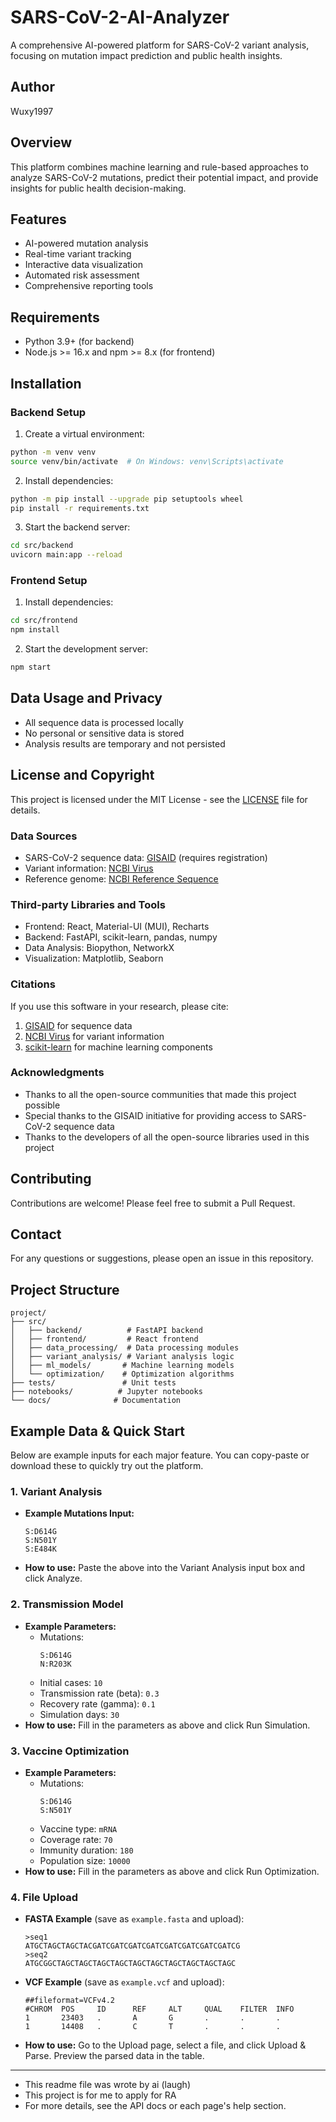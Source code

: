 # SARS-CoV-2-AI-Analyzer

A comprehensive AI-powered platform for SARS-CoV-2 variant analysis, focusing on mutation impact prediction and public health insights.

## Author
Wuxy1997

## Overview
This platform combines machine learning and rule-based approaches to analyze SARS-CoV-2 mutations, predict their potential impact, and provide insights for public health decision-making.

## Features
- AI-powered mutation analysis
- Real-time variant tracking
- Interactive data visualization
- Automated risk assessment
- Comprehensive reporting tools

## Requirements
- Python 3.9+ (for backend)
- Node.js >= 16.x and npm >= 8.x (for frontend)

## Installation

### Backend Setup
1. Create a virtual environment:
```bash
python -m venv venv
source venv/bin/activate  # On Windows: venv\Scripts\activate
```

2. Install dependencies:
```bash
python -m pip install --upgrade pip setuptools wheel
pip install -r requirements.txt
```

3. Start the backend server:
```bash
cd src/backend
uvicorn main:app --reload
```

### Frontend Setup
1. Install dependencies:
```bash
cd src/frontend
npm install
```

2. Start the development server:
```bash
npm start
```

## Data Usage and Privacy
- All sequence data is processed locally
- No personal or sensitive data is stored
- Analysis results are temporary and not persisted

## License and Copyright
This project is licensed under the MIT License - see the [LICENSE](LICENSE) file for details.

### Data Sources
- SARS-CoV-2 sequence data: [GISAID](https://www.gisaid.org/) (requires registration)
- Variant information: [NCBI Virus](https://www.ncbi.nlm.nih.gov/labs/virus/)
- Reference genome: [NCBI Reference Sequence](https://www.ncbi.nlm.nih.gov/refseq/)

### Third-party Libraries and Tools
- Frontend: React, Material-UI (MUI), Recharts
- Backend: FastAPI, scikit-learn, pandas, numpy
- Data Analysis: Biopython, NetworkX
- Visualization: Matplotlib, Seaborn

### Citations
If you use this software in your research, please cite:
1. [GISAID](https://www.gisaid.org/) for sequence data
2. [NCBI Virus](https://www.ncbi.nlm.nih.gov/labs/virus/) for variant information
3. [scikit-learn](https://scikit-learn.org/) for machine learning components

### Acknowledgments
- Thanks to all the open-source communities that made this project possible
- Special thanks to the GISAID initiative for providing access to SARS-CoV-2 sequence data
- Thanks to the developers of all the open-source libraries used in this project

## Contributing
Contributions are welcome! Please feel free to submit a Pull Request.

## Contact
For any questions or suggestions, please open an issue in this repository.

## Project Structure

```
project/
├── src/
│   ├── backend/          # FastAPI backend
│   ├── frontend/         # React frontend
│   ├── data_processing/  # Data processing modules
│   ├── variant_analysis/ # Variant analysis logic
│   ├── ml_models/       # Machine learning models
│   └── optimization/    # Optimization algorithms
├── tests/               # Unit tests
├── notebooks/          # Jupyter notebooks
└── docs/              # Documentation
```

## Example Data & Quick Start

Below are example inputs for each major feature. You can copy-paste or download these to quickly try out the platform.

### 1. Variant Analysis
- **Example Mutations Input:**
  ```
  S:D614G
  S:N501Y
  S:E484K
  ```
- **How to use:** Paste the above into the Variant Analysis input box and click Analyze.

### 2. Transmission Model
- **Example Parameters:**
  - Mutations:
    ```
    S:D614G
    N:R203K
    ```
  - Initial cases: `10`
  - Transmission rate (beta): `0.3`
  - Recovery rate (gamma): `0.1`
  - Simulation days: `30`
- **How to use:** Fill in the parameters as above and click Run Simulation.

### 3. Vaccine Optimization
- **Example Parameters:**
  - Mutations:
    ```
    S:D614G
    S:N501Y
    ```
  - Vaccine type: `mRNA`
  - Coverage rate: `70`
  - Immunity duration: `180`
  - Population size: `10000`
- **How to use:** Fill in the parameters as above and click Run Optimization.

### 4. File Upload
- **FASTA Example** (save as `example.fasta` and upload):
  ```
  >seq1
  ATGCTAGCTAGCTACGATCGATCGATCGATCGATCGATCGATCGATCG
  >seq2
  ATGCGGCTAGCTAGCTAGCTAGCTAGCTAGCTAGCTAGCTAGCTAGC
  ```
- **VCF Example** (save as `example.vcf` and upload):
  ```
  ##fileformat=VCFv4.2
  #CHROM  POS     ID      REF     ALT     QUAL    FILTER  INFO
  1       23403   .       A       G       .       .       .
  1       14408   .       C       T       .       .       .
  ```
- **How to use:** Go to the Upload page, select a file, and click Upload & Parse. Preview the parsed data in the table.

---
- This readme file was wrote by ai (laugh)
- This project is for me to apply for RA
- For more details, see the API docs or each page's help section.